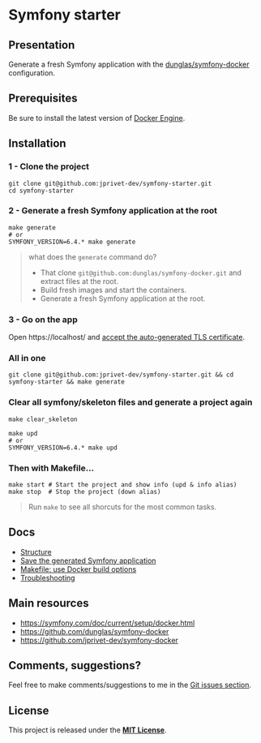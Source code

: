 # Symfony starter

## Presentation

Generate a fresh Symfony application with the [dunglas/symfony-docker](https://github.com/dunglas/symfony-docker) configuration.

## Prerequisites

Be sure to install the latest version of [Docker Engine](https://docs.docker.com/engine/install/).

## Installation

### 1 - Clone the project

```shell
git clone git@github.com:jprivet-dev/symfony-starter.git
cd symfony-starter
```

### 2 - Generate a fresh Symfony application at the root

```shell
make generate
# or
SYMFONY_VERSION=6.4.* make generate
```

> what does the `generate` command do?
> - That clone `git@github.com:dunglas/symfony-docker.git` and extract files at the root.
> - Build fresh images and start the containers.
> - Generate a fresh Symfony application at the root.

### 3 - Go on the app

Open https://localhost/ and [accept the auto-generated TLS certificate](https://stackoverflow.com/a/15076602/1352334).

### All in one

```shell
git clone git@github.com:jprivet-dev/symfony-starter.git && cd symfony-starter && make generate
```

### Clear all symfony/skeleton files and generate a project again

```shell
make clear_skeleton

make upd
# or
SYMFONY_VERSION=6.4.* make upd
```

### Then with Makefile...

```shell
make start # Start the project and show info (upd & info alias)
make stop  # Stop the project (down alias)
```

> Run `make` to see all shorcuts for the most common tasks.

## Docs

- [Structure](docs/structure.md)
- [Save the generated Symfony application](docs/save.md)
- [Makefile: use Docker build options](docs/options.md)
- [Troubleshooting](docs%2Ftroubleshooting.md)

## Main resources

- https://symfony.com/doc/current/setup/docker.html
- https://github.com/dunglas/symfony-docker
- https://github.com/jprivet-dev/symfony-docker

## Comments, suggestions?

Feel free to make comments/suggestions to me in the [Git issues section](https://github.com/jprivet-dev/symfony-starter/issues).

## License

This project is released under the [**MIT License**](https://github.com/jprivet-dev/symfony-starter/blob/main/LICENSE).